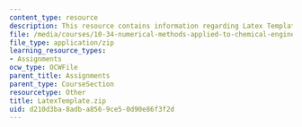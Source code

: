 ```yaml
---
content_type: resource
description: This resource contains information regarding Latex Template for Homework.
file: /media/courses/10-34-numerical-methods-applied-to-chemical-engineering-fall-2015/d210d3ba8adba8569ce50d90e86f3f2d_LatexTemplate.zip
file_type: application/zip
learning_resource_types:
- Assignments
ocw_type: OCWFile
parent_title: Assignments
parent_type: CourseSection
resourcetype: Other
title: LatexTemplate.zip
uid: d210d3ba-8adb-a856-9ce5-0d90e86f3f2d
---
```

